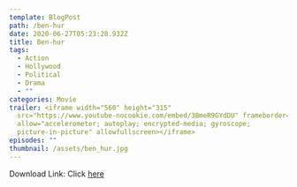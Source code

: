 ```yaml
---
template: BlogPost
path: /ben-hur
date: 2020-06-27T05:23:28.932Z
title: Ben-hur
tags:
  - Action
  - Hollywood
  - Political
  - Drama
  - ""
categories: Movie
trailer: <iframe width="560" height="315"
  src="https://www.youtube-nocookie.com/embed/3BmeR9GYdDU" frameborder="0"
  allow="accelerometer; autoplay; encrypted-media; gyroscope;
  picture-in-picture" allowfullscreen></iframe>
episodes: ""
thumbnail: /assets/ben_hur.jpg
---
```

Download Link: Click [here](https://we.tl/t-52qs6muVKw)